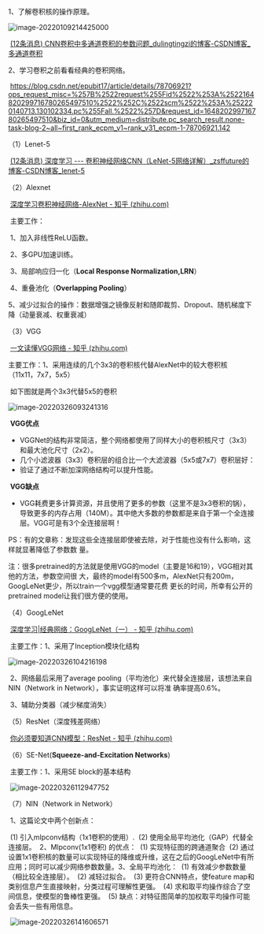 1、了解卷积核的操作原理。

![image-20220109214425000](C:\Users\17675\AppData\Roaming\Typora\typora-user-images\image-20220109214425000.png)

​	[(12条消息) CNN卷积中多通道卷积的参数问题_dulingtingzi的博客-CSDN博客_多通道卷积](https://blog.csdn.net/dulingtingzi/article/details/79819513)

2、学习卷积之前看看经典的卷积网络。

​	https://blog.csdn.net/epubit17/article/details/78706921?ops_request_misc=%257B%2522request%255Fid%2522%253A%2522164820299716780265497510%2522%252C%2522scm%2522%253A%252220140713.130102334.pc%255Fall.%2522%257D&request_id=164820299716780265497510&biz_id=0&utm_medium=distribute.pc_search_result.none-task-blog-2~all~first_rank_ecpm_v1~rank_v31_ecpm-1-78706921.142

（1）Lenet-5

​	[(12条消息) 深度学习 --- 卷积神经网络CNN（LeNet-5网络详解）_zsffuture的博客-CSDN博客_lenet-5](https://blog.csdn.net/weixin_42398658/article/details/84392845)

（2）Alexnet

​	[深度学习卷积神经网络-AlexNet - 知乎 (zhihu.com)](https://zhuanlan.zhihu.com/p/42914388)

​	主要工作：

​        1、加入非线性ReLU函数。

​		2、多GPU加速训练。

​		3、局部响应归一化（**Local Response Normalization,LRN**）

​		4、重叠池化（**Overlapping Pooling**）

​		5、减少过拟合的操作：数据增强之镜像反射和随即裁剪、Dropout、随机梯度下降（动量衰减、权重衰减）

（3）VGG

​	[一文读懂VGG网络 - 知乎 (zhihu.com)](https://zhuanlan.zhihu.com/p/41423739)

​	主要工作：1、采用连续的几个3x3的卷积核代替AlexNet中的较大卷积核（11x11，7x7，5x5）

​		如下图就是两个3x3代替5x5的卷积

![image-20220326093241316](C:\Users\17675\AppData\Roaming\Typora\typora-user-images\image-20220326093241316.png)

​		**VGG优点**

- VGGNet的结构非常简洁，整个网络都使用了同样大小的卷积核尺寸（3x3）和最大池化尺寸（2x2）。
- 几个小滤波器（3x3）卷积层的组合比一个大滤波器（5x5或7x7）卷积层好：
- 验证了通过不断加深网络结构可以提升性能。



​		**VGG缺点**

- VGG耗费更多计算资源，并且使用了更多的参数（这里不是3x3卷积的锅），导致更多的内存占用（140M）。其中绝大多数的参数都是来自于第一个全连接层。VGG可是有3个全连接层啊！

​	PS：有的文章称：发现这些全连接层即使被去除，对于性能也没有什么影响，这样就显著降低了参数数		量。

​	注：很多pretrained的方法就是使用VGG的model（主要是16和19），VGG相对其他的方法，参数空间很	大，最终的model有500多m，AlexNet只有200m，GoogLeNet更少，所以train一个vgg模型通常要花费	更长的时间，所幸有公开的pretrained model让我们很方便的使用。

（4）GoogLeNet

​	[深度学习|经典网络：GoogLeNet（一） - 知乎 (zhihu.com)](https://zhuanlan.zhihu.com/p/73857137)

​	主要工作：1、采用了Inception模块化结构

![image-20220326104216198](C:\Users\17675\AppData\Roaming\Typora\typora-user-images\image-20220326104216198.png)

​	2、网络最后采用了average pooling（平均池化）来代替全连接层，该想法来自NIN（Network in Network），事实证明这样可以将准		确率提高0.6%。

​	3、辅助分类器（减少梯度消失）

（5）ResNet（深度残差网络）

​	[你必须要知道CNN模型：ResNet - 知乎 (zhihu.com)](https://zhuanlan.zhihu.com/p/31852747)

（6）SE-Net(**Squeeze-and-Excitation Networks**)

​	主要工作：1、采用SE block的基本结构

​		![image-20220326112947752](C:\Users\17675\AppData\Roaming\Typora\typora-user-images\image-20220326112947752.png)

（7）NIN（Network in Network）

​	1、这篇论文中两个创新点：

​		(1) 引入mlpconv结构（1x1卷积的使用）.
​		(2) 使用全局平均池化（GAP）代替全连接层。
​	2、Mlpconv(1x1卷积) 的优点：
​		(1) 实现特征图的跨通道聚合
​		(2) 通过设置1x1卷积核的数量可以实现特征的降维或升维，这在之后的GoogLeNet中有所应用；同时可以减少网络参数数量。
​	3、全局平均池化：
​		(1) 有效减少参数数量（相比较全连接层）。
​		(2) 减轻过拟合。
​		(3) 更符合CNN特点，使feature map和类别信息产生直接映射，分类过程可理解性更强。
​		(4) 求和取平均操作综合了空间信息，使模型的鲁棒性更强。
​		(5) 缺点：对特征图简单的加权取平均操作可能会丢失一些有用信息。

​	![image-20220326141606571](C:\Users\17675\AppData\Roaming\Typora\typora-user-images\image-20220326141606571.png)
